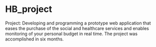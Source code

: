 # HB_project

Project:  Developing and programming a prototype web application that eases the purchase of the social and healthcare services and enables monitoring of your personal budget in real time. The project was accomplished in six months.
